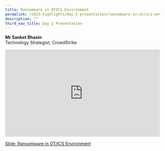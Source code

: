 ```yaml
---
title: Ransomware in OTICS Environment
permalink: /2023-highlights/day-2-presentation/ransomware-in-ot/ics-environment/
description: ""
third_nav_title: Day 2 Presentation
---
```

<b>Mr Sanket Bhasin</b><br> Technology Strategist, CrowdStrike

<div class="video-container">
<iframe width="853" height="315" src="https://www.youtube.com/embed/BjbXbt-LPow?si=ZH1NR2KZqEzlHH4x" frameborder="0" allow="accelerometer; autoplay; encrypted-media; gyroscope; picture-in-picture" allowfullscreen=""></iframe></div>

[Slide: Ransomware in OT/ICS Environment](/files/ransomware_in_ot_ics_environment.pdf)







<style type="text/css"> 
	    .video-container {
      position: relative;
      padding-bottom: 56.25%; /* 16:9 */
      height: 0;
    }
    .video-container iframe {
      position: absolute;
      top: 0;
      left: 0;
      width: 100%;
      height: 100%;
    }
	</style>